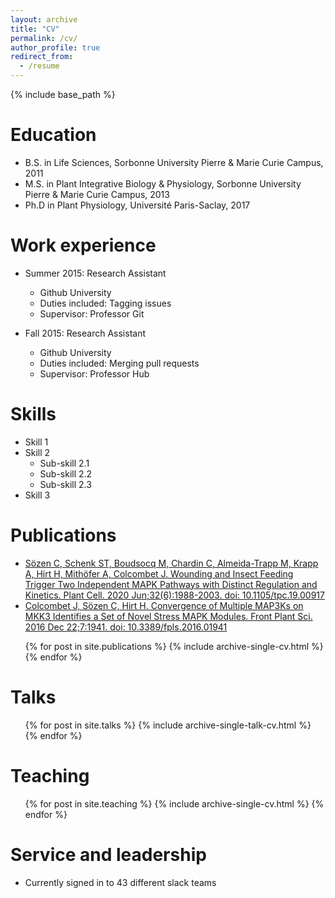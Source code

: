 ```yaml
---
layout: archive
title: "CV"
permalink: /cv/
author_profile: true
redirect_from:
  - /resume
---
```


{% include base_path %}

Education
======
* B.S. in Life Sciences, Sorbonne University Pierre & Marie Curie Campus, 2011
* M.S. in Plant Integrative Biology & Physiology, Sorbonne University Pierre & Marie Curie Campus, 2013
* Ph.D in Plant Physiology, Université Paris-Saclay, 2017

Work experience
======
* Summer 2015: Research Assistant
  * Github University
  * Duties included: Tagging issues
  * Supervisor: Professor Git

* Fall 2015: Research Assistant
  * Github University
  * Duties included: Merging pull requests
  * Supervisor: Professor Hub
  
Skills
======
* Skill 1
* Skill 2
  * Sub-skill 2.1
  * Sub-skill 2.2
  * Sub-skill 2.3
* Skill 3

Publications
======
<ul>
  <li>
    <a style="text-decorations:none; color:inherit;" href="https://pubmed.ncbi.nlm.nih.gov/32265268/">Sözen C, Schenk ST, Boudsocq M, Chardin C, Almeida-Trapp M, Krapp A, Hirt H, Mithöfer A, Colcombet J. Wounding and Insect Feeding Trigger Two Independent MAPK Pathways with Distinct Regulation and Kinetics. Plant Cell. 2020 Jun;32(6):1988-2003. doi: 10.1105/tpc.19.00917</a>
  </li>
  <li>
    <a href="https://pubmed.ncbi.nlm.nih.gov/28066492/">Colcombet J, Sözen C, Hirt H. Convergence of Multiple MAP3Ks on MKK3 Identifies a Set of Novel Stress MAPK Modules. Front Plant Sci. 2016 Dec 22;7:1941. doi: 10.3389/fpls.2016.01941</a>
  </li>  
</ul>    

  <ul>{% for post in site.publications %}
    {% include archive-single-cv.html %}
  {% endfor %}</ul>
  
Talks
======
  <ul>{% for post in site.talks %}
    {% include archive-single-talk-cv.html %}
  {% endfor %}</ul>
  
Teaching
======
  <ul>{% for post in site.teaching %}
    {% include archive-single-cv.html %}
  {% endfor %}</ul>
  
Service and leadership
======
* Currently signed in to 43 different slack teams
